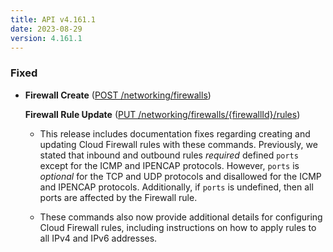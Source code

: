 ```yaml
---
title: API v4.161.1
date: 2023-08-29
version: 4.161.1
---
```


### Fixed

* **Firewall Create** ([POST /networking/firewalls](/docs/api/networking/firewall-create/))

  **Firewall Rule Update** ([PUT /networking/firewalls/{firewallId}/rules](/docs/api/networking/firewall-rules-update/))

  * This release includes documentation fixes regarding creating and updating Cloud Firewall rules with these commands. Previously, we stated that inbound and outbound rules _required_ defined `ports` except for the ICMP and IPENCAP protocols. However, `ports` is _optional_ for the TCP and UDP protocols and disallowed for the ICMP and IPENCAP protocols. Additionally, if `ports` is undefined, then all ports are affected by the Firewall rule.

  * These commands also now provide additional details for configuring Cloud Firewall rules, including instructions on how to apply rules to all IPv4 and IPv6 addresses.

